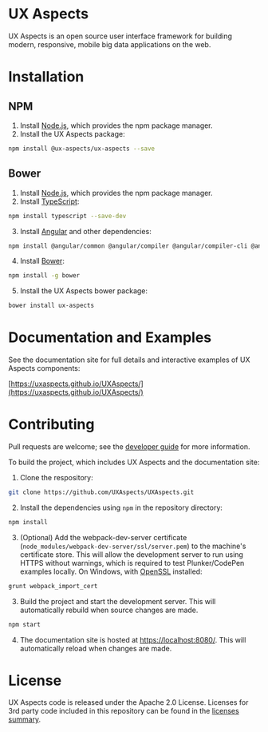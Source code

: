 # UX Aspects

UX Aspects is an open source user interface framework for building modern, responsive, mobile big data applications on the web.

# Installation

## NPM

1. Install [Node.js](https://nodejs.org/), which provides the npm package manager.
2. Install the UX Aspects package:
```bash
npm install @ux-aspects/ux-aspects --save
```

## Bower

1. Install [Node.js](https://nodejs.org/), which provides the npm package manager.
2. Install [TypeScript](https://www.typescriptlang.org/):
```bash
npm install typescript --save-dev
```
3. Install [Angular](https://angular.io/) and other dependencies:
```bash
npm install @angular/common @angular/compiler @angular/compiler-cli @angular/core @angular/forms @angular/http @angular/platform-browser @angular/platform-browser-dynamic @angular/platform-server @angular/router ngx-bootstrap chart.js ng2-charts @types/chart.js core-js zone.js rxjs --save
```
4. Install [Bower](https://bower.io/):
```bash
npm install -g bower
```
5. Install the UX Aspects bower package:
```bash
bower install ux-aspects
```

# Documentation and Examples

See the documentation site for full details and interactive examples of UX Aspects components:

[https://uxaspects.github.io/UXAspects/](https://uxaspects.github.io/UXAspects/)

# Contributing

Pull requests are welcome; see the [developer guide](guides/developer-standard.md) for more information.

To build the project, which includes UX Aspects and the documentation site:

1. Clone the respository:
```bash
git clone https://github.com/UXAspects/UXAspects.git
```
2. Install the dependencies using `npm` in the repository directory:
```bash
npm install
```
3. (Optional) Add the webpack-dev-server certificate (`node_modules/webpack-dev-server/ssl/server.pem`) to the machine's certificate store. This will allow the development server to run using HTTPS without warnings, which is required to test Plunker/CodePen examples locally. On Windows, with [OpenSSL](https://www.openssl.org/source/) installed:
```bash
grunt webpack_import_cert
```
3. Build the project and start the development server. This will automatically rebuild when source changes are made.
```bash
npm start
```
4. The documentation site is hosted at [https://localhost:8080/](https://localhost:8080/). This will automatically reload when changes are made.

# License

UX Aspects code is released under the Apache 2.0 License. Licenses for 3rd party code included in this repository can be found in the [licenses summary](https://uxaspects.github.io/UXAspects/assets/licenses.txt).